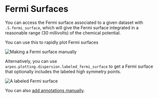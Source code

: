 # Fermi Surfaces

You can access the Fermi surface associated to a given dataset with 
`.S.fermi_surface`, which will give the Fermi surface integrated in a 
reasonable range (30 millivolts) of the chemical potential.

You can use this to rapidly plot Fermi surfaces

![Making a Fermi surface manually](static/manual-fs.png)

Alternatively, you can use 
`arpes.plotting.dispersion.labeled_fermi_surface` to get a Fermi surface 
that optionally includes the labeled high symmetry points.

![A labeled Fermi surface](static/labeled-fs.png)

You can also [add annotations manually](/annotations).
